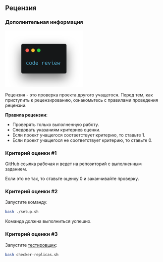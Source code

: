 ## Рецензия

### Дополнительная информация

<img src="../../../resources/code-review.png" alt="code-review.png" width="250"/>

Рецензия - это проверка проекта другого учащегося. Перед тем, как приступить к рецензированию, ознакомьтесь с правилами проведения рецензии.

**Правила рецензии:**

- Проверять только выполненную работу.
- Следовать указаниям критериев оценки.
- Если проект учащегося соответствует критерию, то ставьте 1.
- Если проект учащегося не соответствует критерию, то ставьте 0.

### Критерий оценки #1

GitHub ссылка рабочая и ведет на репозиторий с выполненным заданием.

Если это не так, то ставьте оценку 0 и заканчивайте проверку.

### Критерий оценки #2

Запустите команду:

```bash
bash ./setup.sh
```

Команда должна выполниться успешно.

### Критерий оценки #3

Запустите [тестировщик](https://stepik.org/media/attachments/lesson/705682/checker-replicas.sh):

```bash
bash checker-replicas.sh
```
